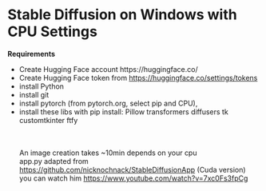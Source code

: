 # Stable Diffusion on Windows with CPU Settings
<b>Requirements</b><br>
<ul>
<li>Create Hugging Face account https://huggingface.co/ </li>
<li>Create Hugging Face token from <a target="blank" href="https://huggingface.co/settings/tokens">https://huggingface.co/settings/tokens</a></li>
<li>install Python </li>
<li>install git </li>
<li>install pytorch (from pytorch.org, select pip and CPU), </li>
<li>install these libs with pip install: Pillow transformers diffusers tk customtkinter ftfy</li>

<br><br>
An image creation takes ~10min depends on your cpu<br>
app.py adapted from https://github.com/nicknochnack/StableDiffusionApp (Cuda version)<br>
you can watch him https://www.youtube.com/watch?v=7xc0Fs3fpCg
